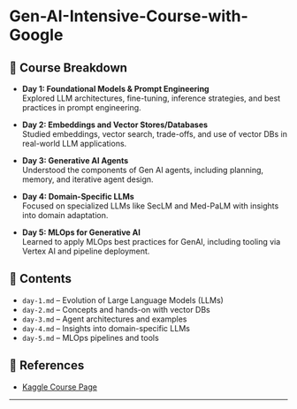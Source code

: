 # Gen-AI-Intensive-Course-with-Google

## 📅 Course Breakdown

- **Day 1: Foundational Models & Prompt Engineering**  
  Explored LLM architectures, fine-tuning, inference strategies, and best practices in prompt engineering.

- **Day 2: Embeddings and Vector Stores/Databases**  
  Studied embeddings, vector search, trade-offs, and use of vector DBs in real-world LLM applications.

- **Day 3: Generative AI Agents**  
  Understood the components of Gen AI agents, including planning, memory, and iterative agent design.

- **Day 4: Domain-Specific LLMs**  
  Focused on specialized LLMs like SecLM and Med-PaLM with insights into domain adaptation.

- **Day 5: MLOps for Generative AI**  
  Learned to apply MLOps best practices for GenAI, including tooling via Vertex AI and pipeline deployment.

## 📂 Contents

- `day-1.md` – Evolution of Large Language Models (LLMs)
- `day-2.md` – Concepts and hands-on with vector DBs  
- `day-3.md` – Agent architectures and examples  
- `day-4.md` – Insights into domain-specific LLMs  
- `day-5.md` – MLOps pipelines and tools  

## 📌 References

- [Kaggle Course Page](https://www.kaggle.com/learn-guide/5-day-genai#GenAI)

---